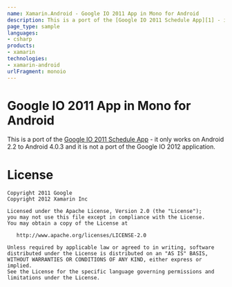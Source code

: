 ```yaml
---
name: Xamarin.Android - Google IO 2011 App in Mono for Android
description: This is a port of the [Google IO 2011 Schedule App][1] - it only works on Android 2.2 to Android 4.0.3 and it is not a port of the Google IO 2012...
page_type: sample
languages:
- csharp
products:
- xamarin
technologies:
- xamarin-android
urlFragment: monoio
---
```

# Google IO 2011 App in Mono for Android

This is a port of the [Google IO 2011 Schedule App][1] - it only works on Android 2.2 to Android 4.0.3 and it is not a port of the Google IO 2012 application.

# License

    Copyright 2011 Google
    Copyright 2012 Xamarin Inc

    Licensed under the Apache License, Version 2.0 (the "License");
    you may not use this file except in compliance with the License.
    You may obtain a copy of the License at

       http://www.apache.org/licenses/LICENSE-2.0

    Unless required by applicable law or agreed to in writing, software
    distributed under the License is distributed on an "AS IS" BASIS,
    WITHOUT WARRANTIES OR CONDITIONS OF ANY KIND, either express or implied.
    See the License for the specific language governing permissions and
    limitations under the License.

[1]: https://code.google.com/p/iosched/source/detail?r=27a82ff10b436da5914a3961df245ff8f66b6252
